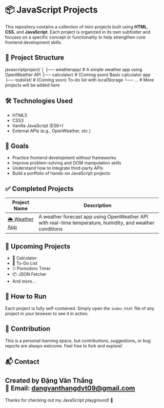 # 📦 JavaScript Projects

This repository contains a collection of mini-projects built using **HTML**, **CSS**, and **JavaScript**. Each project is organized in its own subfolder and focuses on a specific concept or functionality to help strengthen core frontend development skills.

## 📂 Project Structure
javascriptproject/
│
├── weatherapp/ # A simple weather app using OpenWeather API
├── calculator/ # (Coming soon) Basic calculator app
├── todolist/ # (Coming soon) To-do list with localStorage
└── ... # More projects will be added here

## 🛠 Technologies Used

- HTML5
- CSS3
- Vanilla JavaScript (ES6+)
- External APIs (e.g., OpenWeather, etc.)

## 🎯 Goals

- Practice frontend development without frameworks
- Improve problem-solving and DOM manipulation skills
- Understand how to integrate third-party APIs
- Build a portfolio of hands-on JavaScript projects

## ✅ Completed Projects

| Project Name | Description |
|--------------|-------------|
| [🌦️ Weather App](./weatherapp) | A weather forecast app using OpenWeather API with real-time temperature, humidity, and weather conditions |

## 🚧 Upcoming Projects

- 🧮 Calculator
- 📝 To-Do List
- ⏱ Pomodoro Timer
- 📦 JSON Fetcher
- And more...

## 📌 How to Run

Each project is fully self-contained. Simply open the `index.html` file of any project in your browser to see it in action.

## 🤝 Contribution

This is a personal learning space, but contributions, suggestions, or bug reports are always welcome. Feel free to fork and explore!

## 📬 Contact

Created by **Đặng Văn Thắng**  
📧 Email: dangvanthangdvt09@gmail.com  
---

Thanks for checking out my JavaScript playground! 🎉
